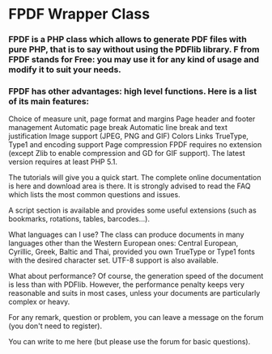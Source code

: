 # FPDF Wrapper Class

### FPDF is a PHP class which allows to generate PDF files with pure PHP, that is to say without using the PDFlib library. F from FPDF stands for Free: you may use it for any kind of usage and modify it to suit your needs.

### FPDF has other advantages: high level functions. Here is a list of its main features:

Choice of measure unit, page format and margins
Page header and footer management
Automatic page break
Automatic line break and text justification
Image support (JPEG, PNG and GIF)
Colors
Links
TrueType, Type1 and encoding support
Page compression
FPDF requires no extension (except Zlib to enable compression and GD for GIF support). The latest version requires at least PHP 5.1.

The tutorials will give you a quick start. The complete online documentation is here and download area is there. It is strongly advised to read the FAQ which lists the most common questions and issues.

A script section is available and provides some useful extensions (such as bookmarks, rotations, tables, barcodes...).

What languages can I use?
The class can produce documents in many languages other than the Western European ones: Central European, Cyrillic, Greek, Baltic and Thai, provided you own TrueType or Type1 fonts with the desired character set. UTF-8 support is also available.

What about performance?
Of course, the generation speed of the document is less than with PDFlib. However, the performance penalty keeps very reasonable and suits in most cases, unless your documents are particularly complex or heavy.

For any remark, question or problem, you can leave a message on the forum (you don't need to register).

You can write to me here (but please use the forum for basic questions).
